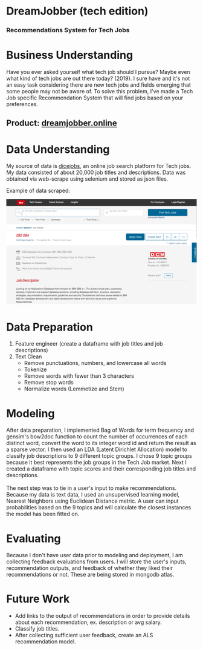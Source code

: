 # DreamJobber (tech edition)
### Recommendations System for Tech Jobs


# Business Understanding
Have you ever asked yourself what tech job should I pursue? Maybe even what kind of tech jobs are out there today? (2019). I sure have and it's not an easy task considering there are new tech jobs and fields emerging that some people may not be aware of. To solve this problem, I've made a Tech Job specific Recommendation System that will find jobs based on your preferences. 

## Product: [dreamjobber.online](www.dreamjobber.online)

# Data Understanding
My source of data is [dicejobs](www.dice.com), an online job search platform for Tech jobs. 
My data consisted of about 20,000 job titles and descriptions. Data was obtained via web-scrape using selenium and stored as json files. 

Example of data scraped:

![Alt text](images/dice.png?raw=true "Title")


# Data Preparation
1. Feature engineer (create a dataframe with job titles and job descriptions)
2. Text Clean 
    - Remove punctuations, numbers, and lowercase all words
    - Tokenize
    - Remove words with fewer than 3 characters
    - Remove stop words
    - Normalize words (Lemmetize and Stem)


# Modeling
After data preparation, I implemented Bag of Words for term frequency and gensim's bow2doc function to count the number of occurrences of each distinct word, convert the word to its integer word id and return the result as a sparse vector. I then used an LDA (Latent Dirichlet Allocation) model to classify job descriptions to 9 different topic groups. I chose 9 topic groups because it best represents the job groups in the Tech Job market. Next I created a dataframe with topic scores and their corresponding job titles and descriptions. <br />
<br />
The next step was to tie in a user's input to make recommendations. Because my data is text data, I used an unsupervised learning model, Nearest Neighbors using Euclidean Distance metric. A user can input probabilities based on the 9 topics and will calculate the closest instances the model has been fitted on. 

# Evaluating
Because I don't have user data prior to modeling and deployment, I am collecting feedback evaluations from users. I will store the user's inputs, recommendation outputs, and feedback of whether they liked their recommendations or not. These are being stored in mongodb atlas. 


# Future Work
- Add links to the output of recommendations in order to provide details about each recommendation, ex.    description or avg salary. 
- Classify job titles.
- After collecting sufficient user feedback, create an ALS recommendation model.